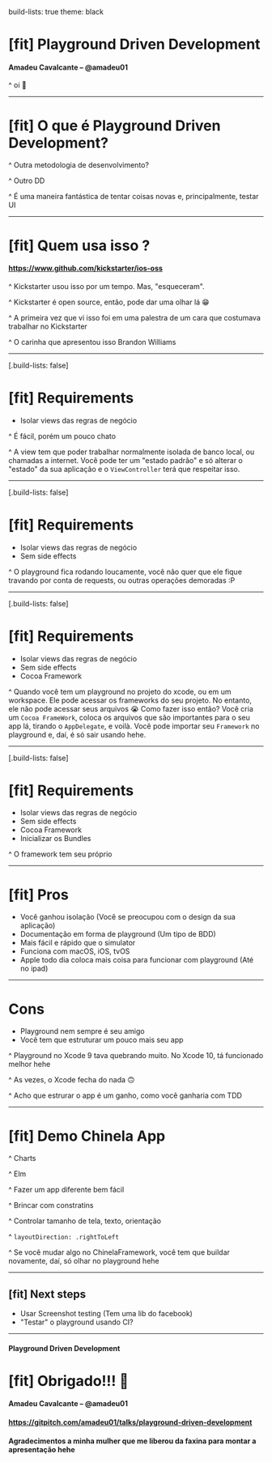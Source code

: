 build-lists: true
theme: black

# [fit] Playground Driven Development
#### Amadeu Cavalcante – @amadeu01

^ oi 👋









---

# [fit] O que é Playground Driven Development?

^ Outra metodologia de desenvolvimento?

^ Outro <Alguma coisa>DD

^ É uma maneira fantástica de tentar coisas novas e, principalmente, testar UI 

---

# [fit] Quem usa isso ?
#### https://www.github.com/kickstarter/ios-oss

^ Kickstarter usou isso por um tempo. Mas, "esqueceram".

^ Kickstarter é open source, então, pode dar uma olhar lá 😁

^ A primeira vez que vi isso foi em uma palestra de um cara que costumava trabalhar no Kickstarter

^ O carinha que apresentou isso Brandon Williams

---
[.build-lists: false]

# [fit] Requirements

* Isolar views das regras de negócio

^ É fácil, porém um pouco chato

^ A view tem que poder trabalhar normalmente isolada de banco local, ou chamadas a internet. Você pode ter um "estado padrão" e só alterar o "estado" da sua aplicação e o `ViewController` terá que respeitar isso.

---
[.build-lists: false]

# [fit] Requirements

* Isolar views das regras de negócio
* Sem side effects

^ O playground fica rodando loucamente, você não quer que ele fique travando por conta de requests, ou outras operações demoradas :P

---
[.build-lists: false]

# [fit] Requirements

* Isolar views das regras de negócio
* Sem side effects
* Cocoa Framework

^ Quando você tem um playground no projeto do xcode, ou em um workspace. Ele pode acessar os frameworks do seu projeto. No entanto, ele não pode acessar seus arquivos 😭 Como fazer isso então? Você cria um `Cocoa FrameWork`, coloca os arquivos que são importantes para o seu app lá, tirando o `AppDelegate`, e voilà. Você pode importar seu `Framework` no playground e, daí, é só sair usando hehe.

---
[.build-lists: false]

# [fit] Requirements

* Isolar views das regras de negócio
* Sem side effects
* Cocoa Framework
* Inicializar os Bundles

^ O framework tem seu próprio

---

# [fit] Pros

* Você ganhou isolação (Você se preocupou com o design da sua aplicação)
* Documentação em forma de playground (Um tipo de BDD)
* Mais fácil e rápido que o simulator
* Funciona com macOS, iOS, tvOS
* Apple todo dia coloca mais coisa para funcionar com playground (Até no ipad)

---

# Cons

* Playground nem sempre é seu amigo
* Você tem que estruturar um pouco mais seu app

^ Playground no Xcode 9 tava quebrando muito. No Xcode 10, tá funcionado melhor hehe

^ As vezes, o Xcode fecha do nada 🙃

^ Acho que estrurar o app é um ganho, como você ganharia com TDD

---

# [fit] Demo Chinela App

^ Charts

^ Elm

^ Fazer um app diferente bem fácil

^ Brincar com constratins

^ Controlar tamanho de tela, texto, orientação

^ `layoutDirection: .rightToLeft`

^ Se você mudar algo no ChinelaFramework, você tem que buildar novamente, daí, só olhar no playground hehe

---

## [fit] Next steps

* Usar Screenshot testing (Tem uma lib do facebook)
* "Testar" o playground usando CI?

---

#### Playground Driven Development
# [fit] Obrigado!!!  👋
#### Amadeu Cavalcante – @amadeu01
#### https://gitpitch.com/amadeu01/talks/playground-driven-development

#### Agradecimentos a minha mulher que me liberou da faxina para montar a apresentação hehe
